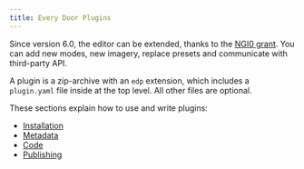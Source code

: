 ```yaml
---
title: Every Door Plugins
---
```

Since version 6.0, the editor can be extended, thanks to the
[NGI0 grant](https://izv.ee/everydoor/ngi0/customization).
You can add new modes, new imagery, replace presets and communicate with third-party API.

A plugin is a zip-archive with an `edp` extension, which includes a `plugin.yaml` file
inside at the top level. All other files are optional.

These sections explain how to use and write plugins:

* [Installation](install.md)
* [Metadata](metadata/index.md)
* [Code](code/index.md)
* [Publishing](publish.md)
